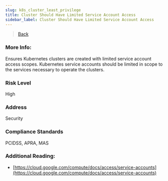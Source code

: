 ```yaml
---
slug: k8s_cluster_least_privilege
title: Cluster Should Have Limited Service Account Access
sidebar_label: Cluster Should Have Limited Service Account Access
---
```

> [Back](../../gcpkubemonitoring)

### More Info:
Ensures Kubernetes clusters are created with limited service account access scopes. Kubernetes service accounts should be limited in scope to the services necessary to operate the clusters.

### Risk Level
High

### Address
Security

### Compliance Standards
PCIDSS, APRA, MAS

### Additional Reading:
- [https://cloud.google.com/compute/docs/access/service-accounts](https://cloud.google.com/compute/docs/access/service-accounts) 
